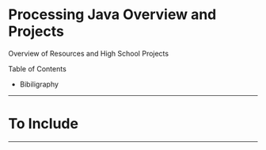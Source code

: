 # Processing Java Overview and Projects
Overview of Resources and High School Projects

Table of Contents
- Bibiligraphy

--- 

# To Include

---
